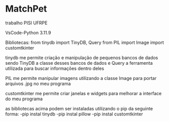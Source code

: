 # MatchPet
trabalho PISI UFRPE

VsCode-Python 3.11.9

Bibliotecas:
from tinydb import TinyDB, Query
from PIL import Image
import customtkinter

tinydb me permite criação e manipulação de pequenos bancos de dados sendo TinyDB a classe desses bancos de dados e Query a ferramenta utilizada para buscar informações dentro deles

PIL me permite manipular imagens utilizando a classe Image para portar arquivos .jpg no meu programa

customtkinter me permite criar janelas e widgets para melhorar a interface do meu programa

as bibliotecas acima podem ser instaladas utilizando o pip da seguinte forma:
-pip instal tinydb
-pip instal pillow
-pip instal customtkinter
